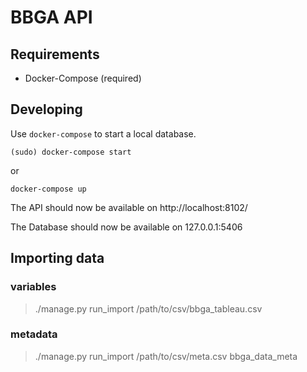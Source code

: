 
BBGA API
========


Requirements
------------

* Docker-Compose (required)


Developing
----------

Use `docker-compose` to start a local database.

	(sudo) docker-compose start

or

	docker-compose up


The API should now be available on http://localhost:8102/

The Database should now be available on 127.0.0.1:5406


Importing data
--------------

### variables

>   ./manage.py run_import /path/to/csv/bbga_tableau.csv

### metadata

>   ./manage.py run_import /path/to/csv/meta.csv bbga_data_meta

